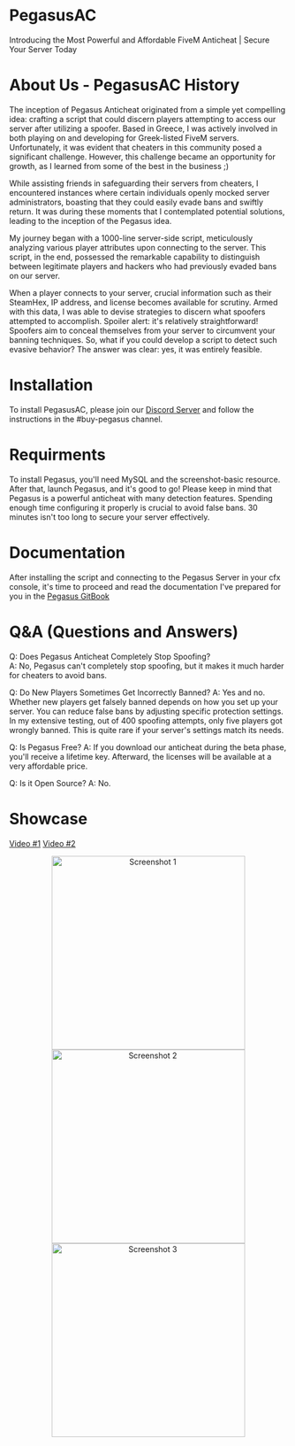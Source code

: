 # PegasusAC
Introducing the Most Powerful and Affordable FiveM Anticheat | Secure Your Server Today


# About Us - PegasusAC History
The inception of Pegasus Anticheat originated from a simple yet compelling idea: crafting a script that could discern players attempting to access our server after utilizing a spoofer. Based in Greece, I was actively involved in both playing on and developing for Greek-listed FiveM servers. Unfortunately, it was evident that cheaters in this community posed a significant challenge. However, this challenge became an opportunity for growth, as I learned from some of the best in the business ;) 

While assisting friends in safeguarding their servers from cheaters, I encountered instances where certain individuals openly mocked server administrators, boasting that they could easily evade bans and swiftly return. It was during these moments that I contemplated potential solutions, leading to the inception of the Pegasus idea.

My journey began with a 1000-line server-side script, meticulously analyzing various player attributes upon connecting to the server. This script, in the end, possessed the remarkable capability to distinguish between legitimate players and hackers who had previously evaded bans on our server.

When a player connects to your server, crucial information such as their SteamHex, IP address, and license becomes available for scrutiny. Armed with this data, I was able to devise strategies to discern what spoofers attempted to accomplish. Spoiler alert: it's relatively straightforward! Spoofers aim to conceal themselves from your server to circumvent your banning techniques. So, what if you could develop a script to detect such evasive behavior? The answer was clear: yes, it was entirely feasible.

# Installation
To install PegasusAC, please join our [Discord Server](https://discord.gg/Hv64aS6xvs) and follow the instructions in the #buy-pegasus channel.

# Requirments
To install Pegasus, you'll need MySQL and the screenshot-basic resource. After that, launch Pegasus, and it's good to go!
Please keep in mind that Pegasus is a powerful anticheat with many detection features. Spending enough time configuring it properly is crucial to avoid false bans. 30 minutes isn't too long to secure your server effectively.

# Documentation
After installing the script and connecting to the Pegasus Server in your cfx console, it's time to proceed and read the documentation I've prepared for you in the [Pegasus GitBook](https://discord.gg/Hv64aS6xvs)

# Q&A (Questions and Answers)
Q: Does Pegasus Anticheat Completely Stop Spoofing?  
     A: No, Pegasus can't completely stop spoofing, but it makes it much harder for cheaters to avoid bans.


Q: Do New Players Sometimes Get Incorrectly Banned?
    A: Yes and no. Whether new players get falsely banned depends on how you set up your server. You can reduce false bans by adjusting specific protection settings. In my extensive testing, out of 400 spoofing attempts, only five players got wrongly banned. This is quite rare if your server's settings match its needs.


Q: Is Pegasus Free?
    A: If you download our anticheat during the beta phase, you'll receive a lifetime key. Afterward, the licenses will be available at a very affordable price.


Q: Is it Open Source?
    A: No.


# Showcase
[Video #1](https://www.youtube.com/watch?v=5cY1V7LxT5Q&t=130s)
[Video #2](https://www.youtube.com/watch?v=SIAua9y58Iw&t=14s)
<p align="center">
  <img src="https://i.imgur.com/IBQqaHX.png" width="350" title="Screenshot 1">
  <img src="https://i.imgur.com/eoUu6f0.png" width="350" title="Screenshot 2">
  <img src="https://i.imgur.com/4TJQUWA.png" width="350" title="Screenshot 3">
</p>




